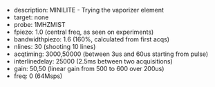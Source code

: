 * description: MINILITE - Trying the vaporizer element 
* target: none 
* probe: 1MHZMIST 
* fpiezo: 1.0 (central freq, as seen on experiments)
* bandwidthpiezo: 1.6 (160%, calculated from first acqs) 
* nlines: 30 (shooting 10 lines)
* acqtiming: 3000,50000 (between 3us and 60us starting from pulse)
* interlinedelay: 25000 (2.5ms between two acquisitions)
* gain: 50,50 (linear gain from 500 to 600 over 200us)
* freq: 0 (64Msps)

